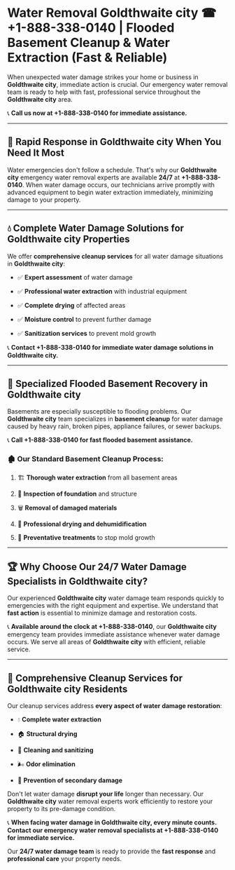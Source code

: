 # Water Removal Goldthwaite city ☎ +1-888-338-0140 | Flooded Basement Cleanup & Water Extraction (Fast & Reliable)

When unexpected water damage strikes your home or business in **Goldthwaite city**, immediate action is crucial. Our emergency water removal team is ready to help with fast, professional service throughout the **Goldthwaite city** area. 

📞 **Call us now at +1-888-338-0140 for immediate assistance.**
---
## 🚀 Rapid Response in Goldthwaite city When You Need It Most
Water emergencies don't follow a schedule. That's why our **Goldthwaite city** emergency water removal experts are available **24/7** at **+1-888-338-0140**. When water damage occurs, our technicians arrive promptly with advanced equipment to begin water extraction immediately, minimizing damage to your property.
---
## 💧 Complete Water Damage Solutions for Goldthwaite city Properties
We offer **comprehensive cleanup services** for all water damage situations in **Goldthwaite city**:
- ✅ **Expert assessment** of water damage  
- ✅ **Professional water extraction** with industrial equipment  
- ✅ **Complete drying** of affected areas  
- ✅ **Moisture control** to prevent further damage  
- ✅ **Sanitization services** to prevent mold growth  
📞 **Contact +1-888-338-0140 for immediate water damage solutions in Goldthwaite city.**
---
## 🌊 Specialized Flooded Basement Recovery in Goldthwaite city
Basements are especially susceptible to flooding problems. Our **Goldthwaite city** team specializes in **basement cleanup** for water damage caused by heavy rain, broken pipes, appliance failures, or sewer backups. 
📞 **Call +1-888-338-0140 for fast flooded basement assistance.**
### 🏚️ Our Standard Basement Cleanup Process:
1. 🏗️ **Thorough water extraction** from all basement areas  
2. 🔎 **Inspection of foundation** and structure  
3. 🗑️ **Removal of damaged materials**  
4. 💨 **Professional drying and dehumidification**  
5. 🚫 **Preventative treatments** to stop mold growth  
---
## 🏆 Why Choose Our 24/7 Water Damage Specialists in Goldthwaite city?
Our experienced **Goldthwaite city** water damage team responds quickly to emergencies with the right equipment and expertise. We understand that **fast action** is essential to minimize damage and restoration costs.
📞 **Available around the clock at +1-888-338-0140**, our **Goldthwaite city** emergency team provides immediate assistance whenever water damage occurs. We serve all areas of **Goldthwaite city** with efficient, reliable service.
---
## 🧹 Comprehensive Cleanup Services for Goldthwaite city Residents
Our cleanup services address **every aspect of water damage restoration**:
- 💧 **Complete water extraction**  
- 🏠 **Structural drying**  
- 🧼 **Cleaning and sanitizing**  
- 🌬️ **Odor elimination**  
- 🚫 **Prevention of secondary damage**  
Don't let water damage **disrupt your life** longer than necessary. Our **Goldthwaite city** water removal experts work efficiently to restore your property to its pre-damage condition.
📞 **When facing water damage in Goldthwaite city, every minute counts. Contact our emergency water removal specialists at +1-888-338-0140 for immediate service.**
Our **24/7 water damage team** is ready to provide the **fast response** and **professional care** your property needs.
